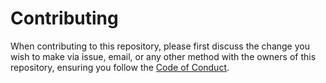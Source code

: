 # Contributing
When contributing to this repository, please first discuss the change you wish to make via issue, email, or any other method with the owners of this repository, ensuring you follow the [Code of Conduct](https://github.com/molivair/canvas/blob/main/CODE_OF_CONDUCT.md).  
